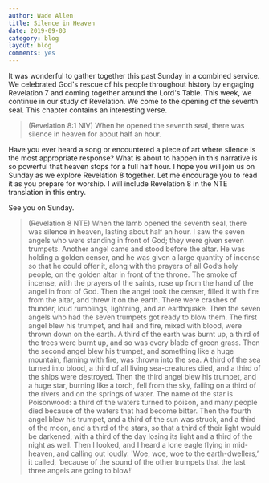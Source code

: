 ```yaml
---
author: Wade Allen
title: Silence in Heaven
date: 2019-09-03
category: blog
layout: blog
comments: yes
---
```


It was wonderful to gather together this past Sunday in a combined service. We celebrated God's rescue of his people throughout history by engaging Revelation 7 and coming together around the Lord's Table. This week, we continue in our study of Revelation. We come to the opening of the seventh seal. This chapter contains an interesting verse.

>(Revelation 8:1 NIV) When he opened the seventh seal, there was silence in heaven for about half an hour.

Have you ever heard a song or encountered a piece of art where silence is the most appropriate response? What is about to happen in this narrative is so powerful that heaven stops for a full half hour. I hope you will join us on Sunday as we explore Revelation 8 together. Let me encourage you to read it as you prepare for worship. I will include Revelation 8 in the NTE translation in this entry.

See you on Sunday.

>(Revelation 8 NTE) When the lamb opened the seventh seal, there was silence in heaven, lasting about half an hour. I saw the seven angels who were standing in front of God; they were given seven trumpets. Another angel came and stood before the altar. He was holding a golden censer, and he was given a large quantity of incense so that he could offer it, along with the prayers of all God’s holy people, on the golden altar in front of the throne. The smoke of incense, with the prayers of the saints, rose up from the hand of the angel in front of God. Then the angel took the censer, filled it with fire from the altar, and threw it on the earth. There were crashes of thunder, loud rumblings, lightning, and an earthquake. Then the seven angels who had the seven trumpets got ready to blow them. The first angel blew his trumpet, and hail and fire, mixed with blood, were thrown down on the earth. A third of the earth was burnt up, a third of the trees were burnt up, and so was every blade of green grass. Then the second angel blew his trumpet, and something like a huge mountain, flaming with fire, was thrown into the sea. A third of the sea turned into blood, a third of all living sea-creatures died, and a third of the ships were destroyed. Then the third angel blew his trumpet, and a huge star, burning like a torch, fell from the sky, falling on a third of the rivers and on the springs of water. The name of the star is Poisonwood: a third of the waters turned to poison, and many people died because of the waters that had become bitter. Then the fourth angel blew his trumpet, and a third of the sun was struck, and a third of the moon, and a third of the stars, so that a third of their light would be darkened, with a third of the day losing its light and a third of the night as well. Then I looked, and I heard a lone eagle flying in mid-heaven, and calling out loudly. 'Woe, woe, woe to the earth-dwellers,’ it called, ‘because of the sound of the other trumpets that the last three angels are going to blow!'

